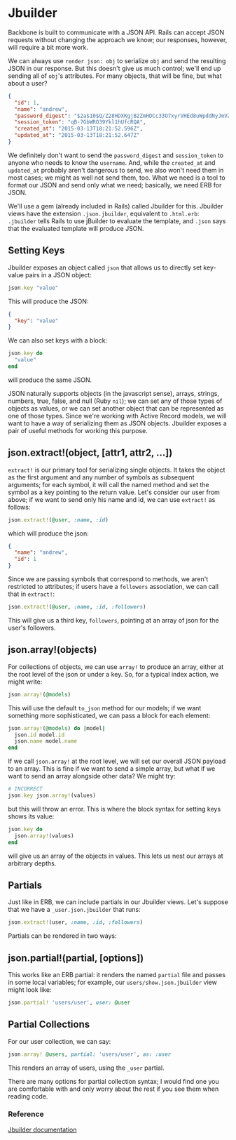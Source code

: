 # Jbuilder

Backbone is built to communicate with a JSON API. Rails can accept JSON
requests without changing the approach we know; our responses, however,
will require a bit more work.

We can always use `render json: obj` to serialize `obj` and send the resulting
JSON in our response. But this doesn't give us much control; we'll end up
sending all of `obj`'s attributes. For many objects, that will be fine, but
what about a user?

```JSON
{
  "id": 1,
  "name": "andrew",
  "password_digest": "$2a$10$Q/Z28HDXKgjB2ZmHDCc33O7xyrVHEd8uWpddNyJmVZFP4WtedGAl6",
  "session_token": "qB-7GbWRO39Ykl1hUfcRQA",
  "created_at": "2015-03-13T18:21:52.596Z",
  "updated_at": "2015-03-13T18:21:52.647Z"
}
```

We definitely don't want to send the `password_digest` and `session_token`
to anyone who needs to know the `username`. And, while the `created_at`
and `updated_at` probably aren't dangerous to send, we also won't need them
in most cases; we might as well not send them, too. What we need is a tool to
format our JSON and send only what we need; basically, we need ERB for JSON.

We'll use a gem (already included in Rails) called Jbuilder for this. Jbuilder
views have the extension `.json.jbuilder`, equivalent to `.html.erb`:
`.jbuilder` tells Rails to use jBuilder to evaluate the template, and `.json`
says that the evaluated template will produce JSON.

## Setting Keys

Jbuilder exposes an object called `json` that allows us to directly set key-value
pairs in a JSON object:

```ruby
json.key "value"
```

This will produce the JSON:

```json
{
  "key": "value"
}
```

We can also set keys with a block:

```ruby
json.key do
  "value"
end
```

will produce the same JSON.

JSON naturally supports objects (in the javascript sense), arrays, strings, numbers,
true, false, and null (Ruby `nil`); we can set any of those types of objects as values,
or we can set another object that can be represented as one of those types. Since we're
working with Active Record models, we will want to have a way of serializing them as
JSON objects. Jbuilder exposes a pair of useful methods for working this purpose.

## json.extract!(object, [attr1, attr2, ...])

`extract!` is our primary tool for serializing single objects. It takes the object
as the first argument and any number of symbols as subsequent arguments; for each
symbol, it will call the named method and set the symbol as a key pointing to the
return value. Let's consider our user from above; if we want to send only his
name and id, we can use `extract!` as follows:

```ruby
json.extract!(@user, :name, :id)
```

which will produce the json:

```json
{
  "name": "andrew",
  "id": 1
}
```

Since we are passing symbols that correspond to methods, we aren't restricted to
attributes; if users have a `followers` association, we can call that in `extract!`:

```ruby
json.extract!(@user, :name, :id, :followers)
```

This will give us a third key, `followers`, pointing at an array of json for the
user's followers.

## json.array!(objects)

For collections of objects, we can use `array!` to produce an array, either at the
root level of the json or under a key. So, for a typical index action, we might
write:

```ruby
json.array!(@models)
```

This will use the default `to_json` method for our models; if we want something more
sophisticated, we can pass a block for each element:

```ruby
json.array!(@models) do |model|
  json.id model.id
  json.name model.name
end
```

If we call `json.array!` at the root level, we will set our overall JSON payload to
an array. This is fine if we want to send a simple array, but what if we want to send
an array alongside other data? We might try:

```ruby
# INCORRECT
json.key json.array!(values)
```

but this will throw an error. This is where the block syntax for setting keys
shows its value:

```ruby
json.key do
  json.array!(values)
end
```

will give us an array of the objects in values. This lets us nest our arrays
at arbitrary depths.

## Partials

Just like in ERB, we can include partials in our Jbuilder views.
Let's suppose that we have a `_user.json.jbuilder` that runs:

```ruby
json.extract!(user, :name, :id, :followers)
```

Partials can be rendered in two ways:

## json.partial!(partial, [options])

This works like an ERB partial: it renders the named `partial` file and passes
in some local variables; for example, our `users/show.json.jbuilder` view might
look like:

```ruby
json.partial! 'users/user', user: @user
```

## Partial Collections

For our user collection, we can say:

```ruby
json.array! @users, partial: 'users/user', as: :user
```

This renders an array of users, using the `_user` partial.

There are many options for partial collection syntax; I would find one
you are comfortable with and only worry about the rest if you see them
when reading code.

### Reference

[Jbuilder documentation](https://github.com/rails/jbuilder)
